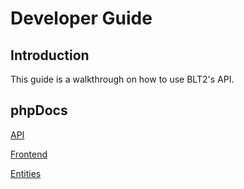 Developer Guide
===============

## Introduction
This guide is a walkthrough on how to use BLT2's API.  
## phpDocs
[API](docs/phpdocs/namespaces/AppBundle.Controller.API.html)

[Frontend](docs/phpdocs/namespaces/AppBundle.Controller.Frontend.html)

[Entities](docs/phpdocs/namespaces/AppBundle.Entity.html)